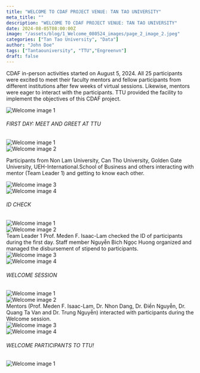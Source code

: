 ```yaml
---
title: "WELCOME TO CDAF PROJECT VENUE: TAN TAO UNIVERSITY"
meta_title: ""
description: "WELCOME TO CDAF PROJECT VENUE: TAN TAO UNIVERSITY"
date: 2024-08-05T08:00:00Z
image: "/assets/blog/1_Welcome_080524_images/page_2_image_2.jpeg"
categories: ["Tan Tao University", "Data"]
author: "John Doe"
tags: ["Tantaouniversity", "TTU","Engreenvn"]
draft: false
---
```


CDAF in-person activities started on August 5, 2024. All 25 participants were excited to meet their faculty mentors and fellow participants from different institutions after few weeks of virtual sessions. Likewise, mentors were eager to interact with the participants. TTU provided the facility to implement the objectives of this CDAF project.

<div class="grid-center">
    <img src="/assets/blog/1_Welcome_080524_images/page_2_image_1.jpeg" alt="Welcome image 1"/>
</div>

###### FIRST DAY: MEET AND GREET AT TTU 

<div class="grid-container">
    <div class="grid-item">
        <img src="/assets/blog/1_Welcome_080524_images/page_3_image_1.jpeg" alt="Welcome image 1"/>
    </div>
    <div class="grid-item">
        <img src="/assets/blog/1_Welcome_080524_images/page_3_image_2.jpeg" alt="Welcome image 2"/>
    </div>
</div>

Participants from Non Lam University, Can Tho University, Golden Gate University, UEH-International.School of Business and others interacting with mentor (Team Leader 1) and getting to know each other.

<div class="grid-container">
    <div class="grid-item">
        <img src="/assets/blog/1_Welcome_080524_images/page_3_image_3.jpeg" alt="Welcome image 3"/>
    </div>
    <div class="grid-item">
        <img src="/assets/blog/1_Welcome_080524_images/page_3_image_4.jpeg" alt="Welcome image 4"/>
    </div>
</div>

###### ID CHECK

<div class="grid-container">
    <div class="grid-item">
        <img src="/assets/blog/1_Welcome_080524_images/page_4_image_1.jpeg" alt="Welcome image 1"/>
    </div>
    <div class="grid-item">
        <img src="/assets/blog/1_Welcome_080524_images/page_4_image_2.jpeg" alt="Welcome image 2"/>
    </div>
</div>
Team Leader 1 Prof. Meden F. Isaac-Lam checked the ID of participants during the first day. Staff member Nguyễn Bich Ngọc Huong organized and managed the disbursement of stipend to participants.

<div class="grid-container">
    <div class="grid-item">
        <img src="/assets/blog/1_Welcome_080524_images/page_4_image_3.jpeg" alt="Welcome image 3"/>
    </div>
    <div class="grid-item">
        <img src="/assets/blog/1_Welcome_080524_images/page_4_image_4.jpeg" alt="Welcome image 4"/>
    </div>
</div>

###### WELCOME SESSION

<div class="grid-container">
    <div class="grid-item">
        <img src="/assets/blog/1_Welcome_080524_images/page_5_image_1.jpeg" alt="Welcome image 1"/>
    </div>
    <div class="grid-item">
        <img src="/assets/blog/1_Welcome_080524_images/page_5_image_2.jpeg" alt="Welcome image 2"/>
    </div>
</div>
Mentors (Prof. Meden F. Isaac-Lam, Dr. Nhon Dang, Dr. Điền Nguyễn, Dr. Quang Ta Van and Dr. Trung Nguyễn) interacted with participants during the Welcome session.
<div class="grid-container">
    <div class="grid-item">
        <img src="/assets/blog/1_Welcome_080524_images/page_5_image_3.jpeg" alt="Welcome image 3"/>
    </div>
    <div class="grid-item">
        <img src="/assets/blog/1_Welcome_080524_images/page_5_image_4.jpeg" alt="Welcome image 4"/>
    </div>
</div>

###### WELCOME PARTICIPANTS TO TTU!

<div class="grid-center">
    <img src="/assets/blog/1_Welcome_080524_images/page_6_image_1.jpeg" alt="Welcome image 1"/>
</div>


